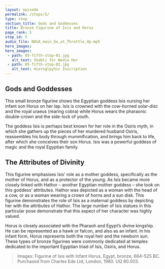 ```yaml
---
layout: episode
permalink: /stops/5/
type: stop
section_title: Gods and Goddesses
title: Bronze Figurine of Isis and Horus 
page_rank: 5
stop_id: 5
audio_file: NASA_main_Go_at_Throttle_Up.mp5
hero_images:
hero_images:
 - path: 05-fifth-stop-01.jpg
   alt_text: Shabti for Wedja Hor
 - path: 05-fifth-stop-02.jpg
   alt_text: Hieroglpyhic Inscription
---
```


## Gods and Goddesses 

This small bronze figurine shows the Egyptian goddess Isis nursing her infant son Horus on her lap. Isis is crowned with the cow-horned solar-disc and the royal uraeus (rearing cobra) while Horus wears the pharaonic double-crown and the side-lock of youth. 

The goddess Isis is perhaps best known for her role in the Osiris myth, in which she gathers up the pieces of her murdered husband Osiris, reassembles his body through mummification, and brings him back to life, after which she conceives their son Horus. Isis was a powerful goddess of magic and the royal Egyptian family. 

## The Attributes of Divinity

This figurine emphasises Isis’ role as a mother goddess, specifically as the mother of Horus, and as a protector of the young. As Isis became more closely linked with Hathor – another Egyptian mother goddess – she took on this goddess’ attributes. Hathor was depicted as a woman with the head of a cow, or as a woman wearing a crown of horns and a sun disk. This figurine demonstrates the role of Isis as a maternal goddess by depicting her with the attributes of Hathor.  The large number of Isis statues in this particular pose demonstrate that this aspect of her character was highly valued. 

Horus is closely associated with the Pharaoh and Egypt’s divine kingship. He can be represented as a hawk or falcon, and also as an infant. In his infant form, Horus represents both the royal heir and the newborn sun. These types of bronze figurines were commonly dedicated at temples dedicated to the important Egyptian triad of Isis, Osiris, and Horus. 

> Images: Figurine of Isis with Infant Horus, Egypt, bronze, 664-525 BC. Purchased from Charles Ede Ltd, London, 1980. UQ 80.003. 
